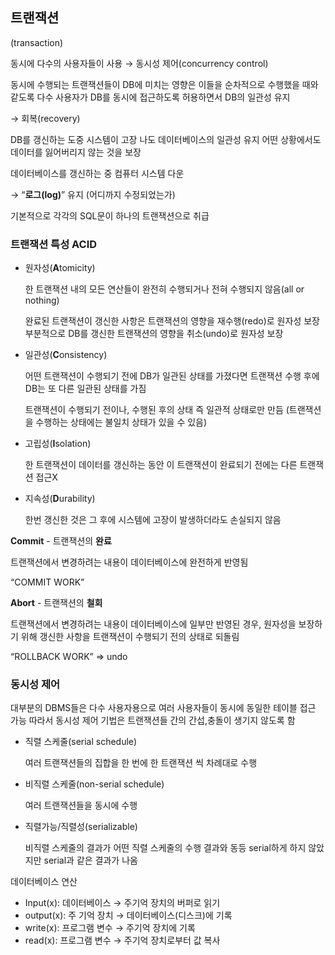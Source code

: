 ## 트랜잭션

(transaction) 

동시에 다수의 사용자들이 사용
→ 동시성 제어(concurrency control)

동시에 수행되는 트랜잭션들이 DB에 미치는 영향은 이들을 순차적으로 수행했을 때와 같도록
다수 사용자가 DB를 동시에 접근하도록 허용하면서 DB의 일관성 유지

→ 회복(recovery)

DB를 갱신하는 도중 시스템이 고장 나도 데이터베이스의 일관성 유지
어떤 상황에서도 데이터를 잃어버리지 않는 것을 보장

데이터베이스를 갱신하는 중 컴퓨터 시스템 다운

→ “**로그(log)**” 유지 (어디까지 수정되었는가)

기본적으로 각각의 SQL문이 하나의 트랜잭션으로 취급

### 트랜잭션 특성 ACID

- 원자성(**A**tomicity)
    
    한 트랜잭션 내의 모든 연산들이 완전히 수행되거나 전혀 수행되지 않음(all or nothing)
    
    완료된 트랜잭션이 갱신한 사항은 트랜잭션의 영향을 재수행(redo)로 원자성 보장
    부분적으로 DB를 갱신한 트랜잭션의 영향을 취소(undo)로 원자성 보장
    
- 일관성(**C**onsistency)
    
    어떤 트랜잭션이 수행되기 전에 DB가 일관된 상태를 가졌다면 트랜잭션 수행 후에 DB는 또 다른 일관된 상태를 가짐
    
    트랜잭션이 수행되기 전이나, 수행된 후의 상태 즉 일관적 상태로만 만듬
    (트랜잭션을 수행하는 상태에는 불일치 상태가 있을 수 있음)
    
- 고립성(**I**solation)
    
    한 트랜잭션이 데이터를 갱신하는 동안 이 트랜잭션이 완료되기 전에는 다른 트랜잭션 접근X
    
- 지속성(**D**urability)
    
    한번 갱신한 것은 그 후에 시스템에 고장이 발생하더라도 손실되지 않음
    

**Commit** - 트랜잭션의 **완료**

트랜잭션에서 변경하려는 내용이 데이터베이스에 완전하게 반영됨

“COMMIT WORK”

**Abort** - 트랜잭션의 **철회**

트랜잭션에서 변경하려는 내용이 데이터베이스에 일부만 반영된 경우, 원자성을 보장하기 위해 갱신한 사항을 트랜잭션이 수행되기 전의 상태로 되돌림

“ROLLBACK WORK” ⇒ undo

### 동시성 제어

대부분의 DBMS들은 다수 사용자용으로 여러 사용자들이 동시에 동일한 테이블 접근 가능
따라서 동시성 제어 기법은 트랜잭션들 간의 간섭,충돌이 생기지 않도록 함

- 직렬 스케줄(serial schedule)
    
    여러 트랜잭션들의 집합을 한 번에 한 트랜잭션 씩 차례대로 수행
    
- 비직렬 스케줄(non-serial schedule)
    
    여러 트랜잭션들을 동시에 수행
    
- 직렬가능/직렬성(serializable)
    
    비직렬 스케줄의 결과가 어떤 직렬 스케줄의 수행 결과와 동등
    serial하게 하지 않았지만 serial과 같은 결과가 나옴
    

데이터베이스 연산

- Input(x): 데이터베이스 → 주기억 장치의 버퍼로 읽기
- output(x): 주 기억 장치 → 데이터베이스(디스크)에 기록
- write(x): 프로그램 변수 → 주기억 장치에 기록
- read(x): 프로그램 변수 → 주기억 장치로부터 값 복사
